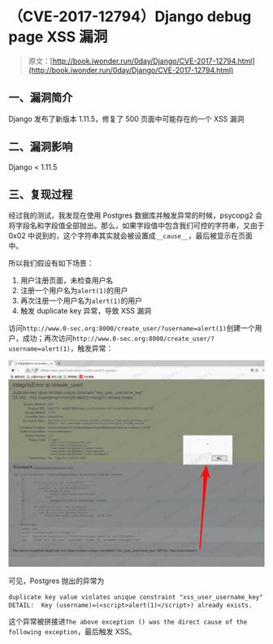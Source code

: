 # （CVE-2017-12794）Django debug page XSS 漏洞

> 原文：[http://book.iwonder.run/0day/Django/CVE-2017-12794.html](http://book.iwonder.run/0day/Django/CVE-2017-12794.html)

## 一、漏洞简介

Django 发布了新版本 1.11.5，修复了 500 页面中可能存在的一个 XSS 漏洞

## 二、漏洞影响

Django < 1.11.5

## 三、复现过程

经过我的测试，我发现在使用 Postgres 数据库并触发异常的时候，psycopg2 会将字段名和字段值全部抛出。那么，如果字段值中包含我们可控的字符串，又由于 0x02 中说到的，这个字符串其实就会被设置成`__cause__`，最后被显示在页面中。

所以我们假设有如下场景：

1.  用户注册页面，未检查用户名
2.  注册一个用户名为`alert(1)`的用户
3.  再次注册一个用户名为`alert(1)`的用户
4.  触发 duplicate key 异常，导致 XSS 漏洞

访问`http://www.0-sec.org:8000/create_user/?username=alert(1)`创建一个用户，成功；再次访问`http://www.0-sec.org:8000/create_user/?username=alert(1)`，触发异常：

![image](img/c5024cb461c7d27a15fdc6fe1b9f4b71.png)

可见，Postgres 抛出的异常为

```
duplicate key value violates unique constraint "xss_user_username_key"
DETAIL:  Key (username)=(<script>alert(1)</script>) already exists. 
```

这个异常被拼接进`The above exception () was the direct cause of the following exception`，最后触发 XSS。

